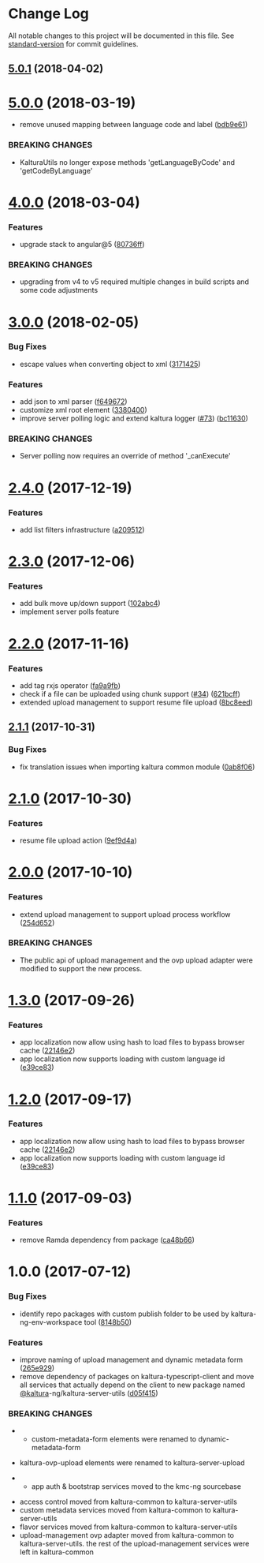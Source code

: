 # Change Log

All notable changes to this project will be documented in this file.
See [standard-version](https://github.com/conventional-changelog/standard-version) for commit guidelines.

<a name="5.0.1"></a>
## [5.0.1](https://github.com/kaltura/kaltura-ng/compare/@kaltura-ng/kaltura-common@5.0.0...@kaltura-ng/kaltura-common@5.0.1) (2018-04-02)




<a name="5.0.0"></a>
# [5.0.0](https://github.com/kaltura/kaltura-ng/compare/@kaltura-ng/kaltura-common@4.0.0...@kaltura-ng/kaltura-common@5.0.0) (2018-03-19)


* remove unused mapping between language code and label ([bdb9e61](https://github.com/kaltura/kaltura-ng/commit/bdb9e61))


### BREAKING CHANGES

* KalturaUtils no longer expose methods 'getLanguageByCode' and 'getCodeByLanguage'




<a name="4.0.0"></a>
# [4.0.0](https://github.com/kaltura/kaltura-ng/compare/@kaltura-ng/kaltura-common@3.0.0...@kaltura-ng/kaltura-common@4.0.0) (2018-03-04)


### Features

* upgrade stack to angular@5 ([80736ff](https://github.com/kaltura/kaltura-ng/commit/80736ff))


### BREAKING CHANGES

* upgrading from v4 to v5 required multiple changes in build scripts and some code adjustments




<a name="3.0.0"></a>
# [3.0.0](https://github.com/kaltura/kaltura-ng/compare/@kaltura-ng/kaltura-common@2.4.0...@kaltura-ng/kaltura-common@3.0.0) (2018-02-05)


### Bug Fixes

* escape values when converting object to xml ([3171425](https://github.com/kaltura/kaltura-ng/commit/3171425))


### Features

* add json to xml parser ([f649672](https://github.com/kaltura/kaltura-ng/commit/f649672))
* customize xml root element ([3380400](https://github.com/kaltura/kaltura-ng/commit/3380400))
* improve server polling logic and extend kaltura logger ([#73](https://github.com/kaltura/kaltura-ng/issues/73)) ([bc11630](https://github.com/kaltura/kaltura-ng/commit/bc11630))


### BREAKING CHANGES

* Server polling now requires an override of method '_canExecute'




<a name="2.4.0"></a>
# [2.4.0](https://github.com/kaltura/kaltura-ng/compare/@kaltura-ng/kaltura-common@2.3.0...@kaltura-ng/kaltura-common@2.4.0) (2017-12-19)


### Features

* add list filters infrastructure ([a209512](https://github.com/kaltura/kaltura-ng/commit/a209512))




<a name="2.3.0"></a>
# [2.3.0](https://github.com/kaltura/kaltura-ng/compare/@kaltura-ng/kaltura-common@2.2.0...@kaltura-ng/kaltura-common@2.3.0) (2017-12-06)


### Features

* add bulk move up/down support ([102abc4](https://github.com/kaltura/kaltura-ng/commit/102abc4))
* implement server polls feature




<a name="2.2.0"></a>
# [2.2.0](https://github.com/kaltura/kaltura-ng/compare/@kaltura-ng/kaltura-common@2.1.1...@kaltura-ng/kaltura-common@2.2.0) (2017-11-16)


### Features

* add tag rxjs operator  ([fa9a9fb](https://github.com/kaltura/kaltura-ng/commit/fa9a9fb))
* check if a file can be uploaded using chunk support ([#34](https://github.com/kaltura/kaltura-ng/issues/34)) ([621bcff](https://github.com/kaltura/kaltura-ng/commit/621bcff))
* extended upload management to support resume file upload ([8bc8eed](https://github.com/kaltura/kaltura-ng/commit/8bc8eed))




<a name="2.1.1"></a>
## [2.1.1](https://github.com/kaltura/kaltura-ng/compare/@kaltura-ng/kaltura-common@2.1.0...@kaltura-ng/kaltura-common@2.1.1) (2017-10-31)


### Bug Fixes

* fix translation issues when importing kaltura common module ([0ab8f06](https://github.com/kaltura/kaltura-ng/commit/0ab8f06))




<a name="2.1.0"></a>
# [2.1.0](https://github.com/kaltura/kaltura-ng/compare/@kaltura-ng/kaltura-common@2.0.0...@kaltura-ng/kaltura-common@2.1.0) (2017-10-30)


### Features

* resume file upload action ([9ef9d4a](https://github.com/kaltura/kaltura-ng/commit/9ef9d4a))




<a name="2.0.0"></a>
# [2.0.0](https://github.com/kaltura/kaltura-ng/compare/@kaltura-ng/kaltura-common@1.3.0...@kaltura-ng/kaltura-common@2.0.0) (2017-10-10)


### Features

* extend upload management to support upload process workflow ([254d652](https://github.com/kaltura/kaltura-ng/commit/254d652))


### BREAKING CHANGES

* The public api of upload management and the ovp upload adapter were modified to support the new process.




<a name="1.3.0"></a>
# [1.3.0](https://github.com/kaltura/kaltura-ng/compare/@kaltura-ng/kaltura-common@1.1.0...@kaltura-ng/kaltura-common@1.3.0) (2017-09-26)


### Features

* app localization now allow using hash to load files to bypass browser cache ([22146e2](https://github.com/kaltura/kaltura-ng/commit/22146e2))
* app localization now supports loading with custom language id ([e39ce83](https://github.com/kaltura/kaltura-ng/commit/e39ce83))




<a name="1.2.0"></a>
# [1.2.0](https://github.com/kaltura/kaltura-ng/compare/@kaltura-ng/kaltura-common@1.1.0...@kaltura-ng/kaltura-common@1.2.0) (2017-09-17)


### Features

* app localization now allow using hash to load files to bypass browser cache ([22146e2](https://github.com/kaltura/kaltura-ng/commit/22146e2))
* app localization now supports loading with custom language id ([e39ce83](https://github.com/kaltura/kaltura-ng/commit/e39ce83))




<a name="1.1.0"></a>
# [1.1.0](https://github.com/kaltura/kaltura-ng/compare/@kaltura-ng/kaltura-common@1.0.0...@kaltura-ng/kaltura-common@1.1.0) (2017-09-03)


### Features

* remove Ramda dependency from package ([ca48b66](https://github.com/kaltura/kaltura-ng/commit/ca48b66))




<a name="1.0.0"></a>
# 1.0.0 (2017-07-12)


### Bug Fixes

* identify repo packages with  custom publish folder to be used by kaltura-ng-env-workspace tool ([8148b50](https://github.com/kaltura/kaltura-ng/commit/8148b50))


### Features

* improve naming of upload management and dynamic metadata form ([265e929](https://github.com/kaltura/kaltura-ng/commit/265e929))
* remove dependency of packages on kaltura-typescript-client and move all services that actually depend on the client to new package named [@kaltura](https://github.com/kaltura)-ng/kaltura-server-utils ([d05f415](https://github.com/kaltura/kaltura-ng/commit/d05f415))


### BREAKING CHANGES

* - custom-metadata-form elements were renamed to dynamic-metadata-form
- kaltura-ovp-upload elements were renamed to kaltura-server-upload
* - app auth & bootstrap services moved to the kmc-ng sourcebase
- access control moved from kaltura-common to kaltura-server-utils
- custom metadata services moved from kaltura-common to kaltura-server-utils
- flavor services moved from kaltura-common to kaltura-server-utils
- upload-management ovp adapter moved from kaltura-common to kaltura-server-utils. the rest of the upload-management services were left in kaltura-common
